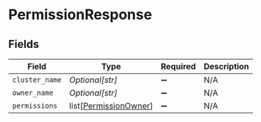 # PermissionResponse


## Fields

| Field                                                           | Type                                                            | Required                                                        | Description                                                     |
| --------------------------------------------------------------- | --------------------------------------------------------------- | --------------------------------------------------------------- | --------------------------------------------------------------- |
| `cluster_name`                                                  | *Optional[str]*                                                 | :heavy_minus_sign:                                              | N/A                                                             |
| `owner_name`                                                    | *Optional[str]*                                                 | :heavy_minus_sign:                                              | N/A                                                             |
| `permissions`                                                   | list[[PermissionOwner](../../models/shared/permissionowner.md)] | :heavy_minus_sign:                                              | N/A                                                             |